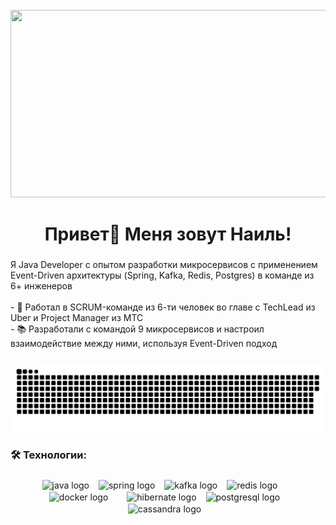 <br clear="both">

<div align="center">
  <img height="300" width="600" src="https://user-images.githubusercontent.com/74038190/225813708-98b745f2-7d22-48cf-9150-083f1b00d6c9.gif"  />
</div>

###

<h1 align="center">Привет👋 Меня зовут Наиль!</h1>


###

<p align="left">Я Java Developer с опытом разработки микросервисов с применением Event-Driven архитектуры (Spring, Kafka, Redis, Postgres) в команде из 6+ инженеров<br><br>- 🔭 Работал в SCRUM-команде из 6-ти человек во главе с TechLead из Uber и Project Manager из МТС<br>- 📚 Разработали с командой 9 микросервисов и настроил взаимодействие между ними, используя Event-Driven подход</p>

###

<p align="center">
 <img width="600" src="assets/github-snake.svg" alt="snake"/>
</p>

###

<h3 align="left">🛠 Технологии:</h3>

###

<div align="center">
  <img src="https://cdn.jsdelivr.net/gh/devicons/devicon/icons/java/java-original-wordmark.svg" height="88" alt="java logo" style="margin-right: 11px; vertical-align: middle;" />
  <img src="https://cdn.jsdelivr.net/gh/devicons/devicon/icons/spring/spring-original-wordmark.svg" height="77" alt="spring logo" style="margin-right: 11px; vertical-align: middle;" />
  <img src="https://cdn.jsdelivr.net/gh/devicons/devicon/icons/apache/apache-original.svg" height="77" alt="kafka logo" style="margin-right: 11px; vertical-align: middle;" />
  <img src="https://cdn.jsdelivr.net/gh/devicons/devicon/icons/redis/redis-original-wordmark.svg" height="66" alt="redis logo" style="margin-right: 26px; vertical-align: middle;" />
  <img src="https://cdn.jsdelivr.net/gh/devicons/devicon/icons/docker/docker-original-wordmark.svg" height="77" alt="docker logo" style="margin-right: 26px; vertical-align: middle;" />
  <img src="https://cdn.jsdelivr.net/gh/devicons/devicon/icons/hibernate/hibernate-original-wordmark.svg" height="77" alt="hibernate logo" style="margin-right: 11px; vertical-align: middle;" />
  <img src="https://cdn.jsdelivr.net/gh/devicons/devicon/icons/postgresql/postgresql-original.svg" height="70" alt="postgresql logo" style="margin-right: 11px; vertical-align: middle;" />
  <img src="https://cdn.jsdelivr.net/gh/devicons/devicon/icons/gradle/gradle-original.svg" height="100" alt="cassandra logo" style="margin-right: 11px; vertical-align: middle;" />
</div>

###

